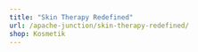 ```yaml
---
title: "Skin Therapy Redefined"
url: /apache-junction/skin-therapy-redefined/
shop: Kosmetik
---
```


